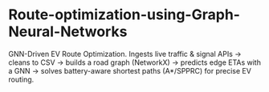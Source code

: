 # Route-optimization-using-Graph-Neural-Networks
GNN-Driven EV Route Optimization. Ingests live traffic &amp; signal APIs → cleans to CSV → builds a road graph (NetworkX) → predicts edge ETAs with a GNN → solves battery-aware shortest paths (A*/SPPRC) for precise EV routing.
